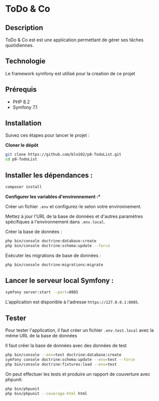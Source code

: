 # ToDo & Co

## Description
ToDo & Co est est une application permettant de gérer ses tâches quotidiennes.

## Technologie

Le framework symfony est utilisé pour la creation de ce projet

## Prérequis

- PHP 8.2
- Symfony 7.1

## Installation

Suivez ces étapes pour lancer le projet :

**Cloner le dépôt**

```sh
git clone https://github.com/bln102/p8-TodoList.git
cd p8-TodoList
```

## Installer les dépendances :

```sh
composer install
```

**Configurer les variables d'environnement :\***

Créer un fichier `.env` et configurez-le selon votre environnement.

Mettez à jour l'URL de la base de données et d'autres paramètres spécifiques à l'environnement dans `.env.local`.



Créer la base de données :

```sh
php bin/console doctrine:database:create
php bin/console doctrine:schema:update --force
```

Exécuter les migrations de base de données :

```sh
php bin/console doctrine:migrations:migrate
```

## Lancer le serveur local Symfony :

```sh
symfony server:start --port=8085
```

L'application est disponible à l'adresse `https://127.0.0.1:8085`.

## Tester
Pour tester l'application, il faut créer un fichier `.env.test.local` avec la même URL de la base de données

Il faut créer la base de données avec des données de test
```sh
php bin/console --env=test doctrine:database:create    
symfony console doctrine:schema:update --env=test --force   
php bin/console doctrine:fixtures:load --env=test
```

On peut effectuer les tests et produire un rapport de couverture avec phpunit:
```sh
php bin/phpunit
php bin/phpunit --coverage-html html 
```